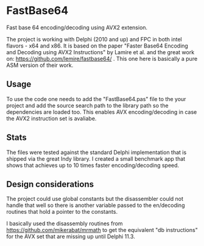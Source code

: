 # FastBase64
Fast base 64 encoding/decoding using AVX2 extension. 

The project is working with Delphi (2010 and up) and FPC in both intel flavors - x64 and x86.
It is based on the paper "Faster Base64 Encoding and Decoding using AVX2 Instructions" by Lamire et al. 
and the great work on: https://github.com/lemire/fastbase64/ . This one here is basically a 
pure ASM version of their work. 

## Usage

To use the code one needs to add the "FastBase64.pas" file to the your project and add the
source search path to the library path so the dependencies are loaded too. 
This enables AVX encoding/decoding in case the AVX2 instruction set is avaliabe.

## Stats

The files were tested against the standard Delphi implementation that is shipped via the great
Indy library.
I created a small benchmark app that shows that achieves up to 10 times faster encoding/decoding speed.

## Design considerations

The project could use global constants but the disassembler could not handle that well so there
is another variable passed to the en/decoding routines that hold a pointer to the constants.

I basically used the disassembly routines from https://github.com/mikerabat/mrmath to get the 
equivalent "db instructions" for the AVX set that are missing up until Delphi 11.3.